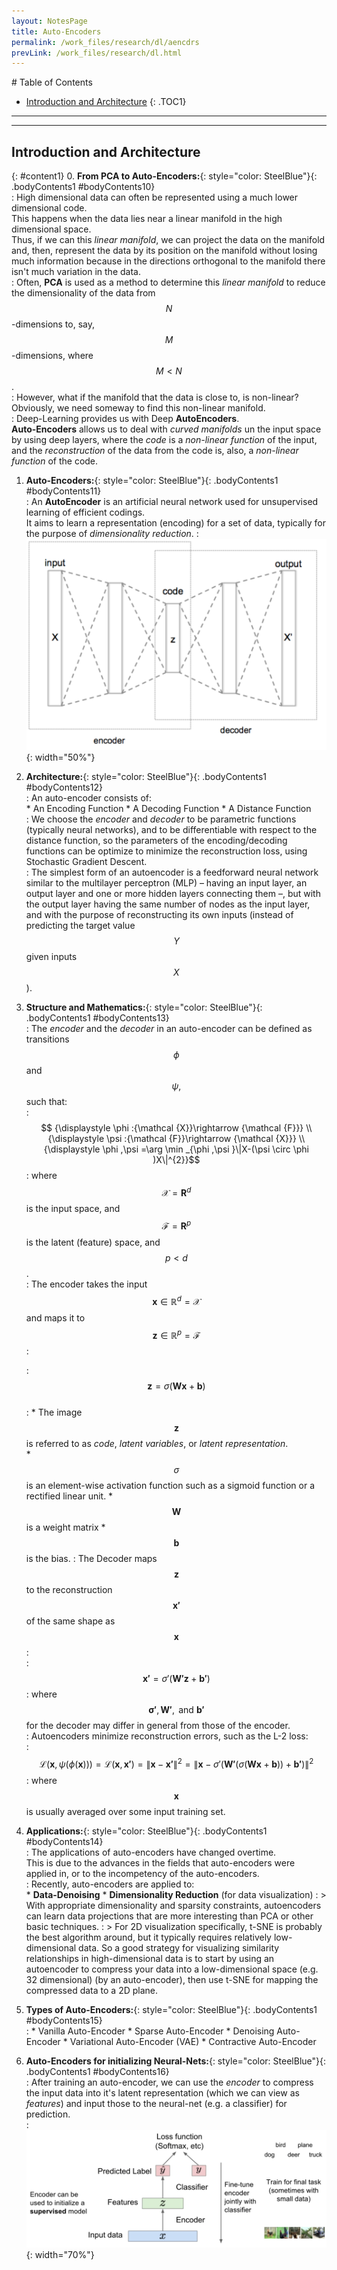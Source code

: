 ```yaml
---
layout: NotesPage
title: Auto-Encoders
permalink: /work_files/research/dl/aencdrs
prevLink: /work_files/research/dl.html
---
```


<div markdown="1" class = "TOC">
# Table of Contents

  * [Introduction and Architecture](#content1)
  {: .TOC1}
</div>

***
***

## Introduction and Architecture
{: #content1}
0. **From PCA to Auto-Encoders:**{: style="color: SteelBlue"}{: .bodyContents1 #bodyContents10}   
    :   High dimensional data can often be represented using a much lower dimensional code.  
        This happens when  the data lies near a linear manifold in the high dimensional space.  
        Thus, if we can this _linear manifold_, we can project the data on the manifold and, then, represent the data by its position on the manifold without losing much information because in the directions orthogonal to the manifold there isn't much variation in the data.  
    :   Often, __PCA__ is used as a method to determine this _linear manifold_ to reduce the dimensionality of the data from $$N$$-dimensions to, say, $$M$$-dimensions, where $$M < N$$.  
    :   However, what if the manifold that the data is close to, is non-linear?  
        Obviously, we need someway to find this non-linear manifold.  
    :   Deep-Learning provides us with Deep __AutoEncoders__.  
        __Auto-Encoders__ allows us to deal with _curved manifolds_ un the input space by using deep layers, where the _code_ is a _non-linear function_ of the input, and the _reconstruction_ of the data from the code is, also, a _non-linear function_ of the code.  

1. **Auto-Encoders:**{: style="color: SteelBlue"}{: .bodyContents1 #bodyContents11}  
    :   An __AutoEncoder__ is an artificial neural network used for unsupervised learning of efficient codings.   
        It aims to learn a representation (encoding) for a set of data, typically for the purpose of _dimensionality reduction_.
    :   ![img](/main_files/cs231n/aencdrs/1.png){: width="50%"}  

2. **Architecture:**{: style="color: SteelBlue"}{: .bodyContents1 #bodyContents12}  
    :   An auto-encoder consists of:  
        * An Encoding Function 
        * A Decoding Function 
        * A Distance Function  
    :   We choose the _encoder_ and _decoder_ to be  parametric functions (typically neural networks), and to be differentiable with respect to the distance function, so the parameters of the encoding/decoding functions can be optimize to minimize the reconstruction loss, using Stochastic Gradient Descent.  
    :   The simplest form of an autoencoder is a feedforward neural network similar to the multilayer perceptron (MLP) – having an input layer, an output layer and one or more hidden layers connecting them –, but with the output layer having the same number of nodes as the input layer, and with the purpose of reconstructing its own inputs (instead of predicting the target value $${\displaystyle Y}$$ given inputs $${\displaystyle X}$$).  

3. **Structure and Mathematics:**{: style="color: SteelBlue"}{: .bodyContents1 #bodyContents13}  
    :   The _encoder_ and the _decoder_ in an auto-encoder can be defined as transitions $$\phi$$ and $$ {\displaystyle \psi ,}$$ such that:  
    :   $$ {\displaystyle \phi :{\mathcal {X}}\rightarrow {\mathcal {F}}} \\
    {\displaystyle \psi :{\mathcal {F}}\rightarrow {\mathcal {X}}} \\
    {\displaystyle \phi ,\psi =\arg \min _{\phi ,\psi }\|X-(\psi \circ \phi )X\|^{2}}$$
    :   where $${\mathcal {X} = \mathbf{R}^d}$$ is the input space, and $${\mathcal {F} = \mathbf{R}^p}$$ is the latent (feature) space, and $$ p < d$$.   
    :   The encoder takes the input $${\displaystyle \mathbf {x} \in \mathbb {R} ^{d}={\mathcal {X}}}$$ and maps it to $${\displaystyle \mathbf {z} \in \mathbb {R} ^{p}={\mathcal {F}}} $$:

    :   $${\displaystyle \mathbf {z} =\sigma (\mathbf {Wx} +\mathbf {b} )}$$  
    :   * The image $$\mathbf{z}$$ is referred to as _code_, _latent variables_, or _latent representation_.  
        *  $${\displaystyle \sigma }$$ is an element-wise activation function such as a sigmoid function or a rectified linear unit.
        * $${\displaystyle \mathbf {W} }$$ is a weight matrix
        * $${\displaystyle \mathbf {b} }$$ is the bias.
    :   The Decoder maps  $${\displaystyle \mathbf {z} }$$ to the reconstruction $${\displaystyle \mathbf {x'} } $$  of the same shape as $${\displaystyle \mathbf {x} }$$:  
    :   $${\displaystyle \mathbf {x'} =\sigma '(\mathbf {W'z} +\mathbf {b'} )}$$
    :   where $${\displaystyle \mathbf {\sigma '} ,\mathbf {W'} ,{\text{ and }}\mathbf {b'} } $$ for the decoder may differ in general from those of the encoder.  
    :   Autoencoders minimize  reconstruction errors, such as the L-2 loss:  
    :   $${\displaystyle {\mathcal {L}}(\mathbf {x} ,\psi ( \phi (\mathbf {x} ) ) ) =  {\mathcal {L}}(\mathbf {x} ,\mathbf {x'} )=\|\mathbf {x} -\mathbf {x'} \|^{2}=\|\mathbf {x} -\sigma '(\mathbf {W'} (\sigma (\mathbf {Wx} +\mathbf {b} ))+\mathbf {b'} )\|^{2}}$$
    :   where $${\displaystyle \mathbf {x} }$$ is usually averaged over some input training set.

4. **Applications:**{: style="color: SteelBlue"}{: .bodyContents1 #bodyContents14}  
    :   The applications of auto-encoders have changed overtime.  
        This is due to the advances in the fields that auto-encoders were applied in, or to the incompetency of the auto-encoders.  
    :   Recently, auto-encoders are applied to:  
        * __Data-Denoising__ 
        * __Dimensionality Reduction__ (for data visualization)
    :   >  With appropriate dimensionality and sparsity constraints, autoencoders can learn data projections that are more interesting than PCA or other basic techniques.
    :   > For 2D visualization specifically, t-SNE is probably the best algorithm around, but it typically requires relatively low-dimensional data. So a good strategy for visualizing similarity relationships in high-dimensional data is to start by using an autoencoder to compress your data into a low-dimensional space (e.g. 32 dimensional) (by an auto-encoder), then use t-SNE for mapping the compressed data to a 2D plane. 

5. **Types of Auto-Encoders:**{: style="color: SteelBlue"}{: .bodyContents1 #bodyContents15}  
    :   * Vanilla Auto-Encoder
        * Sparse Auto-Encoder
        * Denoising Auto-Encoder
        * Variational Auto-Encoder (VAE)
        * Contractive Auto-Encoder


6. **Auto-Encoders for initializing Neural-Nets:**{: style="color: SteelBlue"}{: .bodyContents1 #bodyContents16}  
    :   After training an auto-encoder, we can use the _encoder_ to compress the input data into it's latent representation (which we can view as _features_) and input those to the neural-net (e.g. a classifier) for prediction.  
    :   ![img](/main_files/cs231n/aencdrs/2.png){: width="70%"} 
